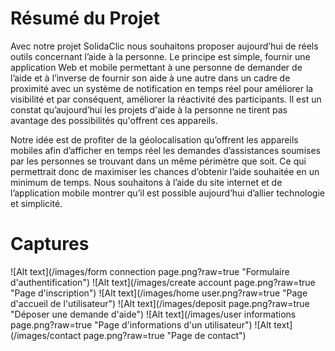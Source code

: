 Résumé du Projet
========================

Avec notre projet SolidaClic nous souhaitons proposer aujourd’hui de réels outils concernant l’aide à la personne. Le principe est simple, fournir une application Web et mobile permettant à une personne de demander de l’aide et à l’inverse de fournir son aide à une autre dans un cadre de proximité avec un système de notification en temps réel pour améliorer la visibilité et par conséquent, améliorer la réactivité des participants. Il est un constat qu’aujourd’hui les projets d'aide à la personne ne tirent pas avantage des possibilités qu'offrent ces appareils.

Notre idée est de profiter de la géolocalisation qu’offrent les appareils mobiles afin d’afficher en temps réel les demandes d’assistances soumises par les personnes se trouvant dans un même périmètre que soit. Ce qui permettrait donc de maximiser les chances d’obtenir l’aide souhaitée en un minimum de temps. Nous souhaitons à l’aide du site internet et de l’application mobile montrer qu’il est possible aujourd’hui d’allier technologie et simplicité.

Captures
========================

![Alt text](/images/form connection page.png?raw=true "Formulaire d'authentification")
![Alt text](/images/create account page.png?raw=true "Page d'inscription")
![Alt text](/images/home user.png?raw=true "Page d'accueil de l'utilisateur")
![Alt text](/images/deposit page.png?raw=true "Déposer une demande d'aide")
![Alt text](/images/user informations page.png?raw=true "Page d'informations d'un utilisateur")
![Alt text](/images/contact page.png?raw=true "Page de contact")